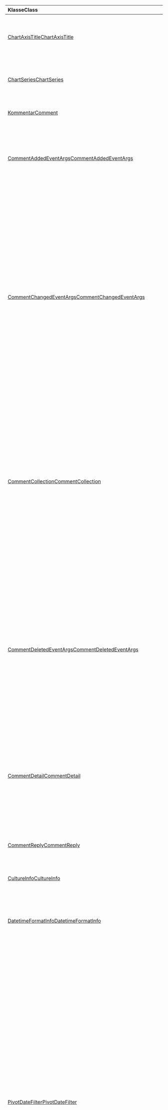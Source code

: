 | <span data-ttu-id="82473-101">Klasse</span><span class="sxs-lookup"><span data-stu-id="82473-101">Class</span></span> | <span data-ttu-id="82473-102">Felder</span><span class="sxs-lookup"><span data-stu-id="82473-102">Fields</span></span> | <span data-ttu-id="82473-103">Beschreibung</span><span class="sxs-lookup"><span data-stu-id="82473-103">Description</span></span> |
|:---|:---|:---|
|[<span data-ttu-id="82473-104">ChartAxisTitle</span><span class="sxs-lookup"><span data-stu-id="82473-104">ChartAxisTitle</span></span>](/javascript/api/excel/excel.chartaxistitle)|[<span data-ttu-id="82473-105">textOrientation</span><span class="sxs-lookup"><span data-stu-id="82473-105">textOrientation</span></span>](/javascript/api/excel/excel.chartaxistitle#textorientation)|<span data-ttu-id="82473-106">Gibt den Winkel an, an dem der Text für den Titel der Diagrammachse ausgerichtet ist.</span><span class="sxs-lookup"><span data-stu-id="82473-106">Specifies the angle to which the text is oriented for the chart axis title.</span></span>|
|[<span data-ttu-id="82473-107">ChartSeries</span><span class="sxs-lookup"><span data-stu-id="82473-107">ChartSeries</span></span>](/javascript/api/excel/excel.chartseries)|[<span data-ttu-id="82473-108">getDimensionValues (Dimension: Excel. ChartSeriesDimension)</span><span class="sxs-lookup"><span data-stu-id="82473-108">getDimensionValues(dimension: Excel.ChartSeriesDimension)</span></span>](/javascript/api/excel/excel.chartseries#getdimensionvalues-dimension-)|<span data-ttu-id="82473-109">Ruft die Werte aus einer einzelnen Dimension der Diagrammdatenreihe ab.</span><span class="sxs-lookup"><span data-stu-id="82473-109">Gets the values from a single dimension of the chart series.</span></span>|
|[<span data-ttu-id="82473-110">Kommentar</span><span class="sxs-lookup"><span data-stu-id="82473-110">Comment</span></span>](/javascript/api/excel/excel.comment)|[<span data-ttu-id="82473-111">contentType</span><span class="sxs-lookup"><span data-stu-id="82473-111">contentType</span></span>](/javascript/api/excel/excel.comment#contenttype)|<span data-ttu-id="82473-112">Ruft den Inhaltstyp des Kommentars ab.</span><span class="sxs-lookup"><span data-stu-id="82473-112">Gets the content type of the comment.</span></span>|
|[<span data-ttu-id="82473-113">CommentAddedEventArgs</span><span class="sxs-lookup"><span data-stu-id="82473-113">CommentAddedEventArgs</span></span>](/javascript/api/excel/excel.commentaddedeventargs)|[<span data-ttu-id="82473-114">commentDetails</span><span class="sxs-lookup"><span data-stu-id="82473-114">commentDetails</span></span>](/javascript/api/excel/excel.commentaddedeventargs#commentdetails)|<span data-ttu-id="82473-115">Rufen Sie das CommentDetail-Array ab, das die Kommentar-ID und die IDs der zugehörigen Antworten enthält.</span><span class="sxs-lookup"><span data-stu-id="82473-115">Get the CommentDetail array which contains the comment Id and Ids of its related replies.</span></span>|
||[<span data-ttu-id="82473-116">source</span><span class="sxs-lookup"><span data-stu-id="82473-116">source</span></span>](/javascript/api/excel/excel.commentaddedeventargs#source)|<span data-ttu-id="82473-117">Gibt die Quelle des Ereignisses an.</span><span class="sxs-lookup"><span data-stu-id="82473-117">Specifies the source of the event.</span></span>|
||[<span data-ttu-id="82473-118">Typ</span><span class="sxs-lookup"><span data-stu-id="82473-118">type</span></span>](/javascript/api/excel/excel.commentaddedeventargs#type)|<span data-ttu-id="82473-119">Ruft den Typ des Ereignisses ab.</span><span class="sxs-lookup"><span data-stu-id="82473-119">Gets the type of the event.</span></span>|
||[<span data-ttu-id="82473-120">worksheetId</span><span class="sxs-lookup"><span data-stu-id="82473-120">worksheetId</span></span>](/javascript/api/excel/excel.commentaddedeventargs#worksheetid)|<span data-ttu-id="82473-121">Ruft die ID des Arbeitsblatts ab, in dem das Ereignis aufgetreten ist.</span><span class="sxs-lookup"><span data-stu-id="82473-121">Gets the Id of the worksheet in which the event happened.</span></span>|
|[<span data-ttu-id="82473-122">CommentChangedEventArgs</span><span class="sxs-lookup"><span data-stu-id="82473-122">CommentChangedEventArgs</span></span>](/javascript/api/excel/excel.commentchangedeventargs)|[<span data-ttu-id="82473-123">changeType</span><span class="sxs-lookup"><span data-stu-id="82473-123">changeType</span></span>](/javascript/api/excel/excel.commentchangedeventargs#changetype)|<span data-ttu-id="82473-124">Ruft den Änderungstyp ab, der angibt, wie das Changed-Ereignis ausgelöst wird.</span><span class="sxs-lookup"><span data-stu-id="82473-124">Gets the change type that represents how the changed event is triggered.</span></span>|
||[<span data-ttu-id="82473-125">commentDetails</span><span class="sxs-lookup"><span data-stu-id="82473-125">commentDetails</span></span>](/javascript/api/excel/excel.commentchangedeventargs#commentdetails)|<span data-ttu-id="82473-126">Rufen Sie das CommentDetail-Array ab, das die Kommentar-ID und die IDs der zugehörigen Antworten enthält.</span><span class="sxs-lookup"><span data-stu-id="82473-126">Get the CommentDetail array which contains the comment Id and Ids of its related replies.</span></span>|
||[<span data-ttu-id="82473-127">source</span><span class="sxs-lookup"><span data-stu-id="82473-127">source</span></span>](/javascript/api/excel/excel.commentchangedeventargs#source)|<span data-ttu-id="82473-128">Gibt die Quelle des Ereignisses an.</span><span class="sxs-lookup"><span data-stu-id="82473-128">Specifies the source of the event.</span></span>|
||[<span data-ttu-id="82473-129">Typ</span><span class="sxs-lookup"><span data-stu-id="82473-129">type</span></span>](/javascript/api/excel/excel.commentchangedeventargs#type)|<span data-ttu-id="82473-130">Ruft den Typ des Ereignisses ab.</span><span class="sxs-lookup"><span data-stu-id="82473-130">Gets the type of the event.</span></span>|
||[<span data-ttu-id="82473-131">worksheetId</span><span class="sxs-lookup"><span data-stu-id="82473-131">worksheetId</span></span>](/javascript/api/excel/excel.commentchangedeventargs#worksheetid)|<span data-ttu-id="82473-132">Ruft die ID des Arbeitsblatts ab, in dem das Ereignis aufgetreten ist.</span><span class="sxs-lookup"><span data-stu-id="82473-132">Gets the Id of the worksheet in which the event happened.</span></span>|
|[<span data-ttu-id="82473-133">CommentCollection</span><span class="sxs-lookup"><span data-stu-id="82473-133">CommentCollection</span></span>](/javascript/api/excel/excel.commentcollection)|[<span data-ttu-id="82473-134">onAdded</span><span class="sxs-lookup"><span data-stu-id="82473-134">onAdded</span></span>](/javascript/api/excel/excel.commentcollection#onadded)|<span data-ttu-id="82473-135">Tritt auf, wenn die Kommentare hinzugefügt werden.</span><span class="sxs-lookup"><span data-stu-id="82473-135">Occurs when the comments are added.</span></span>|
||[<span data-ttu-id="82473-136">onChanged</span><span class="sxs-lookup"><span data-stu-id="82473-136">onChanged</span></span>](/javascript/api/excel/excel.commentcollection#onchanged)|<span data-ttu-id="82473-137">Tritt auf, wenn Kommentare oder Antworten in einer Comment-Auflistung geändert werden, einschließlich wenn Antworten gelöscht werden.</span><span class="sxs-lookup"><span data-stu-id="82473-137">Occurs when comments or replies in a comment collection are changed, including when replies are deleted.</span></span>|
||[<span data-ttu-id="82473-138">onDeleted</span><span class="sxs-lookup"><span data-stu-id="82473-138">onDeleted</span></span>](/javascript/api/excel/excel.commentcollection#ondeleted)|<span data-ttu-id="82473-139">Tritt auf, wenn Kommentare in der Comment-Auflistung gelöscht werden.</span><span class="sxs-lookup"><span data-stu-id="82473-139">Occurs when comments are deleted in the comment collection.</span></span>|
|[<span data-ttu-id="82473-140">CommentDeletedEventArgs</span><span class="sxs-lookup"><span data-stu-id="82473-140">CommentDeletedEventArgs</span></span>](/javascript/api/excel/excel.commentdeletedeventargs)|[<span data-ttu-id="82473-141">commentDetails</span><span class="sxs-lookup"><span data-stu-id="82473-141">commentDetails</span></span>](/javascript/api/excel/excel.commentdeletedeventargs#commentdetails)|<span data-ttu-id="82473-142">Rufen Sie das CommentDetail-Array ab, das die Kommentar-ID und die IDs der zugehörigen Antworten enthält.</span><span class="sxs-lookup"><span data-stu-id="82473-142">Get the CommentDetail array which contains the comment Id and Ids of its related replies.</span></span>|
||[<span data-ttu-id="82473-143">source</span><span class="sxs-lookup"><span data-stu-id="82473-143">source</span></span>](/javascript/api/excel/excel.commentdeletedeventargs#source)|<span data-ttu-id="82473-144">Gibt die Quelle des Ereignisses an.</span><span class="sxs-lookup"><span data-stu-id="82473-144">Specifies the source of the event.</span></span>|
||[<span data-ttu-id="82473-145">Typ</span><span class="sxs-lookup"><span data-stu-id="82473-145">type</span></span>](/javascript/api/excel/excel.commentdeletedeventargs#type)|<span data-ttu-id="82473-146">Ruft den Typ des Ereignisses ab.</span><span class="sxs-lookup"><span data-stu-id="82473-146">Gets the type of the event.</span></span>|
||[<span data-ttu-id="82473-147">worksheetId</span><span class="sxs-lookup"><span data-stu-id="82473-147">worksheetId</span></span>](/javascript/api/excel/excel.commentdeletedeventargs#worksheetid)|<span data-ttu-id="82473-148">Ruft die ID des Arbeitsblatts ab, in dem das Ereignis aufgetreten ist.</span><span class="sxs-lookup"><span data-stu-id="82473-148">Gets the Id of the worksheet in which the event happened.</span></span>|
|[<span data-ttu-id="82473-149">CommentDetail</span><span class="sxs-lookup"><span data-stu-id="82473-149">CommentDetail</span></span>](/javascript/api/excel/excel.commentdetail)|[<span data-ttu-id="82473-150">Kommentar-Nr</span><span class="sxs-lookup"><span data-stu-id="82473-150">commentId</span></span>](/javascript/api/excel/excel.commentdetail#commentid)|<span data-ttu-id="82473-151">Stellt die ID des Kommentars dar.</span><span class="sxs-lookup"><span data-stu-id="82473-151">Represents the id of comment.</span></span>|
||[<span data-ttu-id="82473-152">replyIds</span><span class="sxs-lookup"><span data-stu-id="82473-152">replyIds</span></span>](/javascript/api/excel/excel.commentdetail#replyids)|<span data-ttu-id="82473-153">Stellt die IDs der zugehörigen Antworten, die zum Kommentar gehören, dar.</span><span class="sxs-lookup"><span data-stu-id="82473-153">Represents the ids of the related replies belong to comment.</span></span>|
|[<span data-ttu-id="82473-154">CommentReply</span><span class="sxs-lookup"><span data-stu-id="82473-154">CommentReply</span></span>](/javascript/api/excel/excel.commentreply)|[<span data-ttu-id="82473-155">contentType</span><span class="sxs-lookup"><span data-stu-id="82473-155">contentType</span></span>](/javascript/api/excel/excel.commentreply#contenttype)|<span data-ttu-id="82473-156">Der Inhaltstyp der Antwort.</span><span class="sxs-lookup"><span data-stu-id="82473-156">The content type of the reply.</span></span>|
|[<span data-ttu-id="82473-157">CultureInfo</span><span class="sxs-lookup"><span data-stu-id="82473-157">CultureInfo</span></span>](/javascript/api/excel/excel.cultureinfo)|[<span data-ttu-id="82473-158">datetimeFormat</span><span class="sxs-lookup"><span data-stu-id="82473-158">datetimeFormat</span></span>](/javascript/api/excel/excel.cultureinfo#datetimeformat)|<span data-ttu-id="82473-159">Definiert das kulturell geeignete Format für die Anzeige von Datum und Uhrzeit.</span><span class="sxs-lookup"><span data-stu-id="82473-159">Defines the culturally appropriate format of displaying date and time.</span></span>|
|[<span data-ttu-id="82473-160">DatetimeFormatInfo</span><span class="sxs-lookup"><span data-stu-id="82473-160">DatetimeFormatInfo</span></span>](/javascript/api/excel/excel.datetimeformatinfo)|[<span data-ttu-id="82473-161">dateSeparator</span><span class="sxs-lookup"><span data-stu-id="82473-161">dateSeparator</span></span>](/javascript/api/excel/excel.datetimeformatinfo#dateseparator)|<span data-ttu-id="82473-162">Ruft die Zeichenfolge ab, die als Datumstrennzeichen verwendet wird.</span><span class="sxs-lookup"><span data-stu-id="82473-162">Gets the string used as the date separator.</span></span>|
||[<span data-ttu-id="82473-163">longDatePattern</span><span class="sxs-lookup"><span data-stu-id="82473-163">longDatePattern</span></span>](/javascript/api/excel/excel.datetimeformatinfo#longdatepattern)|<span data-ttu-id="82473-164">Ruft die Formatzeichenfolge für einen langen Datumswert ab.</span><span class="sxs-lookup"><span data-stu-id="82473-164">Gets the format string for a long date value.</span></span>|
||[<span data-ttu-id="82473-165">longTimePattern</span><span class="sxs-lookup"><span data-stu-id="82473-165">longTimePattern</span></span>](/javascript/api/excel/excel.datetimeformatinfo#longtimepattern)|<span data-ttu-id="82473-166">Ruft die Formatzeichenfolge für einen Wert vom Typ Long Time ab.</span><span class="sxs-lookup"><span data-stu-id="82473-166">Gets the format string for a long time value.</span></span>|
||[<span data-ttu-id="82473-167">shortDatePattern</span><span class="sxs-lookup"><span data-stu-id="82473-167">shortDatePattern</span></span>](/javascript/api/excel/excel.datetimeformatinfo#shortdatepattern)|<span data-ttu-id="82473-168">Ruft die Formatzeichenfolge für einen kurzen Datumswert ab.</span><span class="sxs-lookup"><span data-stu-id="82473-168">Gets the format string for a short date value.</span></span>|
||[<span data-ttu-id="82473-169">timeSeparator</span><span class="sxs-lookup"><span data-stu-id="82473-169">timeSeparator</span></span>](/javascript/api/excel/excel.datetimeformatinfo#timeseparator)|<span data-ttu-id="82473-170">Ruft die Zeichenfolge ab, die als Zeittrennzeichen verwendet wird.</span><span class="sxs-lookup"><span data-stu-id="82473-170">Gets the string used as the time separator.</span></span>|
|[<span data-ttu-id="82473-171">PivotDateFilter</span><span class="sxs-lookup"><span data-stu-id="82473-171">PivotDateFilter</span></span>](/javascript/api/excel/excel.pivotdatefilter)|[<span data-ttu-id="82473-172">Komparator</span><span class="sxs-lookup"><span data-stu-id="82473-172">comparator</span></span>](/javascript/api/excel/excel.pivotdatefilter#comparator)|<span data-ttu-id="82473-173">Der Komparator ist der statische Wert, mit dem andere Werte verglichen werden.</span><span class="sxs-lookup"><span data-stu-id="82473-173">The comparator is the static value to which other values are compared.</span></span>|
||[<span data-ttu-id="82473-174">Bedingung</span><span class="sxs-lookup"><span data-stu-id="82473-174">condition</span></span>](/javascript/api/excel/excel.pivotdatefilter#condition)|<span data-ttu-id="82473-175">Gibt die Bedingung für den Filter an, die die erforderlichen Filterkriterien definiert.</span><span class="sxs-lookup"><span data-stu-id="82473-175">Specifies the condition for the filter, which defines the necessary filtering criteria.</span></span>|
||[<span data-ttu-id="82473-176">exklusiven</span><span class="sxs-lookup"><span data-stu-id="82473-176">exclusive</span></span>](/javascript/api/excel/excel.pivotdatefilter#exclusive)|<span data-ttu-id="82473-177">Bei true werden Elemente, die Kriterien erfüllen, von Filter *ausgeschlossen* .</span><span class="sxs-lookup"><span data-stu-id="82473-177">If true, filter *excludes* items that meet criteria.</span></span>|
||[<span data-ttu-id="82473-178">lowerBound</span><span class="sxs-lookup"><span data-stu-id="82473-178">lowerBound</span></span>](/javascript/api/excel/excel.pivotdatefilter#lowerbound)|<span data-ttu-id="82473-179">Die untere Grenze des Bereichs für die `Between` Filterbedingung.</span><span class="sxs-lookup"><span data-stu-id="82473-179">The lower-bound of the range for the `Between` filter condition.</span></span>|
||[<span data-ttu-id="82473-180">upperBound</span><span class="sxs-lookup"><span data-stu-id="82473-180">upperBound</span></span>](/javascript/api/excel/excel.pivotdatefilter#upperbound)|<span data-ttu-id="82473-181">Die obere Grenze des Bereichs für die `Between` Filterbedingung.</span><span class="sxs-lookup"><span data-stu-id="82473-181">The upper-bound of the range for the `Between` filter condition.</span></span>|
||[<span data-ttu-id="82473-182">wholeDays</span><span class="sxs-lookup"><span data-stu-id="82473-182">wholeDays</span></span>](/javascript/api/excel/excel.pivotdatefilter#wholedays)|<span data-ttu-id="82473-183">`Equals` `Before` `After` Gibt an,, und `Between` Filterbedingungen an, ob Vergleiche als ganze Tage ausgeführt werden sollen.</span><span class="sxs-lookup"><span data-stu-id="82473-183">For `Equals`, `Before`, `After`, and `Between` filter conditions, indicates if comparisons should be made as whole days.</span></span>|
|[<span data-ttu-id="82473-184">PivotField</span><span class="sxs-lookup"><span data-stu-id="82473-184">PivotField</span></span>](/javascript/api/excel/excel.pivotfield)|[<span data-ttu-id="82473-185">applyFilter (Filter: Excel. PivotFilters)</span><span class="sxs-lookup"><span data-stu-id="82473-185">applyFilter(filter: Excel.PivotFilters)</span></span>](/javascript/api/excel/excel.pivotfield#applyfilter-filter-)|<span data-ttu-id="82473-186">Legt eine oder mehrere der aktuellen PivotFilters des Felds fest und wendet Sie auf das Feld an.</span><span class="sxs-lookup"><span data-stu-id="82473-186">Sets one or more of the field's current PivotFilters and applies them to the field.</span></span>|
||[<span data-ttu-id="82473-187">clearAllFilters ()</span><span class="sxs-lookup"><span data-stu-id="82473-187">clearAllFilters()</span></span>](/javascript/api/excel/excel.pivotfield#clearallfilters--)|<span data-ttu-id="82473-188">Löscht alle Kriterien aus allen Filtern des Felds.</span><span class="sxs-lookup"><span data-stu-id="82473-188">Clears all criteria from all of the field's filters.</span></span>|
||[<span data-ttu-id="82473-189">clearFilter (Filter Type: Excel. PivotFilterType)</span><span class="sxs-lookup"><span data-stu-id="82473-189">clearFilter(filterType: Excel.PivotFilterType)</span></span>](/javascript/api/excel/excel.pivotfield#clearfilter-filtertype-)|<span data-ttu-id="82473-190">Löscht alle vorhandenen Kriterien aus dem Filter des Felds des angegebenen Typs (sofern eine derzeit angewendet wird).</span><span class="sxs-lookup"><span data-stu-id="82473-190">Clears all existing criteria from the field's filter of the given type (if one is currently applied).</span></span>|
||[<span data-ttu-id="82473-191">getFilters ()</span><span class="sxs-lookup"><span data-stu-id="82473-191">getFilters()</span></span>](/javascript/api/excel/excel.pivotfield#getfilters--)|<span data-ttu-id="82473-192">Ruft alle derzeit auf das Feld angewendeten Filter ab.</span><span class="sxs-lookup"><span data-stu-id="82473-192">Gets all filters currently applied on the field.</span></span>|
||[<span data-ttu-id="82473-193">IsFiltered (Filter Type?: Excel. PivotFilterType)</span><span class="sxs-lookup"><span data-stu-id="82473-193">isFiltered(filterType?: Excel.PivotFilterType)</span></span>](/javascript/api/excel/excel.pivotfield#isfiltered-filtertype-)|<span data-ttu-id="82473-194">Überprüft, ob für das Feld Filter angewendet wurden.</span><span class="sxs-lookup"><span data-stu-id="82473-194">Checks if there are any applied filters on the field.</span></span>|
|[<span data-ttu-id="82473-195">PivotFilters</span><span class="sxs-lookup"><span data-stu-id="82473-195">PivotFilters</span></span>](/javascript/api/excel/excel.pivotfilters)|[<span data-ttu-id="82473-196">dateFilter</span><span class="sxs-lookup"><span data-stu-id="82473-196">dateFilter</span></span>](/javascript/api/excel/excel.pivotfilters#datefilter)|<span data-ttu-id="82473-197">Der aktuell angewendete Datumsfilter des PivotField.</span><span class="sxs-lookup"><span data-stu-id="82473-197">The PivotField's currently applied date filter.</span></span>|
||[<span data-ttu-id="82473-198">labelFilter</span><span class="sxs-lookup"><span data-stu-id="82473-198">labelFilter</span></span>](/javascript/api/excel/excel.pivotfilters#labelfilter)|<span data-ttu-id="82473-199">Der aktuell angewendete Bezeichnungs Filter für PivotField.</span><span class="sxs-lookup"><span data-stu-id="82473-199">The PivotField's currently applied label filter.</span></span>|
||[<span data-ttu-id="82473-200">manualFilter</span><span class="sxs-lookup"><span data-stu-id="82473-200">manualFilter</span></span>](/javascript/api/excel/excel.pivotfilters#manualfilter)|<span data-ttu-id="82473-201">Der derzeit angewandte manuelle Filter von PivotField.</span><span class="sxs-lookup"><span data-stu-id="82473-201">The PivotField's currently applied manual filter.</span></span>|
||[<span data-ttu-id="82473-202">valueFilter</span><span class="sxs-lookup"><span data-stu-id="82473-202">valueFilter</span></span>](/javascript/api/excel/excel.pivotfilters#valuefilter)|<span data-ttu-id="82473-203">Der Filter des derzeit angewendeten PivotField-Werts.</span><span class="sxs-lookup"><span data-stu-id="82473-203">The PivotField's currently applied value filter.</span></span>|
|[<span data-ttu-id="82473-204">PivotLabelFilter</span><span class="sxs-lookup"><span data-stu-id="82473-204">PivotLabelFilter</span></span>](/javascript/api/excel/excel.pivotlabelfilter)|[<span data-ttu-id="82473-205">Komparator</span><span class="sxs-lookup"><span data-stu-id="82473-205">comparator</span></span>](/javascript/api/excel/excel.pivotlabelfilter#comparator)|<span data-ttu-id="82473-206">Der Komparator ist der statische Wert, mit dem andere Werte verglichen werden.</span><span class="sxs-lookup"><span data-stu-id="82473-206">The comparator is the static value to which other values are compared.</span></span>|
||[<span data-ttu-id="82473-207">Bedingung</span><span class="sxs-lookup"><span data-stu-id="82473-207">condition</span></span>](/javascript/api/excel/excel.pivotlabelfilter#condition)|<span data-ttu-id="82473-208">Gibt die Bedingung für den Filter an, die die erforderlichen Filterkriterien definiert.</span><span class="sxs-lookup"><span data-stu-id="82473-208">Specifies the condition for the filter, which defines the necessary filtering criteria.</span></span>|
||[<span data-ttu-id="82473-209">exklusiven</span><span class="sxs-lookup"><span data-stu-id="82473-209">exclusive</span></span>](/javascript/api/excel/excel.pivotlabelfilter#exclusive)|<span data-ttu-id="82473-210">Bei true werden Elemente, die Kriterien erfüllen, von Filter *ausgeschlossen* .</span><span class="sxs-lookup"><span data-stu-id="82473-210">If true, filter *excludes* items that meet criteria.</span></span>|
||[<span data-ttu-id="82473-211">lowerBound</span><span class="sxs-lookup"><span data-stu-id="82473-211">lowerBound</span></span>](/javascript/api/excel/excel.pivotlabelfilter#lowerbound)|<span data-ttu-id="82473-212">Die untere Grenze des Bereichs für die zwischen Filterbedingung.</span><span class="sxs-lookup"><span data-stu-id="82473-212">The lower-bound of the range for the Between filter condition.</span></span>|
||[<span data-ttu-id="82473-213">substring</span><span class="sxs-lookup"><span data-stu-id="82473-213">substring</span></span>](/javascript/api/excel/excel.pivotlabelfilter#substring)|<span data-ttu-id="82473-214">Die für-,- `BeginsWith` `EndsWith` und `Contains` Filterbedingungen verwendete Teilzeichenfolge.</span><span class="sxs-lookup"><span data-stu-id="82473-214">The substring used for `BeginsWith`, `EndsWith`, and `Contains` filter conditions.</span></span>|
||[<span data-ttu-id="82473-215">upperBound</span><span class="sxs-lookup"><span data-stu-id="82473-215">upperBound</span></span>](/javascript/api/excel/excel.pivotlabelfilter#upperbound)|<span data-ttu-id="82473-216">Die obere Grenze des Bereichs für die zwischen Filterbedingung.</span><span class="sxs-lookup"><span data-stu-id="82473-216">The upper-bound of the range for the Between filter condition.</span></span>|
|[<span data-ttu-id="82473-217">PivotManualFilter</span><span class="sxs-lookup"><span data-stu-id="82473-217">PivotManualFilter</span></span>](/javascript/api/excel/excel.pivotmanualfilter)|[<span data-ttu-id="82473-218">selectedItems</span><span class="sxs-lookup"><span data-stu-id="82473-218">selectedItems</span></span>](/javascript/api/excel/excel.pivotmanualfilter#selecteditems)|<span data-ttu-id="82473-219">Eine Liste der ausgewählten Elemente, die manuell gefiltert werden sollen.</span><span class="sxs-lookup"><span data-stu-id="82473-219">A list of selected items to manually filter.</span></span>|
|[<span data-ttu-id="82473-220">PivotTable</span><span class="sxs-lookup"><span data-stu-id="82473-220">PivotTable</span></span>](/javascript/api/excel/excel.pivottable)|[<span data-ttu-id="82473-221">allowMultipleFiltersPerField</span><span class="sxs-lookup"><span data-stu-id="82473-221">allowMultipleFiltersPerField</span></span>](/javascript/api/excel/excel.pivottable#allowmultiplefiltersperfield)|<span data-ttu-id="82473-222">Gibt an, ob die PivotTable die Anwendung mehrerer PivotFilters in einem bestimmten PivotField in der Tabelle zulässt.</span><span class="sxs-lookup"><span data-stu-id="82473-222">Specifies if the PivotTable allows the application of multiple PivotFilters on a given PivotField in the table.</span></span>|
|[<span data-ttu-id="82473-223">PivotTableScopedCollection</span><span class="sxs-lookup"><span data-stu-id="82473-223">PivotTableScopedCollection</span></span>](/javascript/api/excel/excel.pivottablescopedcollection)|[<span data-ttu-id="82473-224">getCount()</span><span class="sxs-lookup"><span data-stu-id="82473-224">getCount()</span></span>](/javascript/api/excel/excel.pivottablescopedcollection#getcount--)|<span data-ttu-id="82473-225">Ruft die Anzahl der PivotTables in der Auflistung ab.</span><span class="sxs-lookup"><span data-stu-id="82473-225">Gets the number of PivotTables in the collection.</span></span>|
||[<span data-ttu-id="82473-226">getFirst()</span><span class="sxs-lookup"><span data-stu-id="82473-226">getFirst()</span></span>](/javascript/api/excel/excel.pivottablescopedcollection#getfirst--)|<span data-ttu-id="82473-227">Ruft die erste PivotTable in der Auflistung ab.</span><span class="sxs-lookup"><span data-stu-id="82473-227">Gets the first PivotTable in the collection.</span></span>|
||[<span data-ttu-id="82473-228">getItem(key: string)</span><span class="sxs-lookup"><span data-stu-id="82473-228">getItem(key: string)</span></span>](/javascript/api/excel/excel.pivottablescopedcollection#getitem-key-)|<span data-ttu-id="82473-229">Ruft eine PivotTable anhand des Namens ab.</span><span class="sxs-lookup"><span data-stu-id="82473-229">Gets a PivotTable by name.</span></span>|
||[<span data-ttu-id="82473-230">GetItemOrNullObject(name: string)</span><span class="sxs-lookup"><span data-stu-id="82473-230">getItemOrNullObject(name: string)</span></span>](/javascript/api/excel/excel.pivottablescopedcollection#getitemornullobject-name-)|<span data-ttu-id="82473-231">Ruft eine PivotTable anhand des Namens ab.</span><span class="sxs-lookup"><span data-stu-id="82473-231">Gets a PivotTable by name.</span></span>|
||[<span data-ttu-id="82473-232">items</span><span class="sxs-lookup"><span data-stu-id="82473-232">items</span></span>](/javascript/api/excel/excel.pivottablescopedcollection#items)|<span data-ttu-id="82473-233">Ruft die geladenen untergeordneten Elemente in dieser Sammlung ab.</span><span class="sxs-lookup"><span data-stu-id="82473-233">Gets the loaded child items in this collection.</span></span>|
|[<span data-ttu-id="82473-234">PivotValueFilter</span><span class="sxs-lookup"><span data-stu-id="82473-234">PivotValueFilter</span></span>](/javascript/api/excel/excel.pivotvaluefilter)|[<span data-ttu-id="82473-235">Komparator</span><span class="sxs-lookup"><span data-stu-id="82473-235">comparator</span></span>](/javascript/api/excel/excel.pivotvaluefilter#comparator)|<span data-ttu-id="82473-236">Der Komparator ist der statische Wert, mit dem andere Werte verglichen werden.</span><span class="sxs-lookup"><span data-stu-id="82473-236">The comparator is the static value to which other values are compared.</span></span>|
||[<span data-ttu-id="82473-237">Bedingung</span><span class="sxs-lookup"><span data-stu-id="82473-237">condition</span></span>](/javascript/api/excel/excel.pivotvaluefilter#condition)|<span data-ttu-id="82473-238">Gibt die Bedingung für den Filter an, die die erforderlichen Filterkriterien definiert.</span><span class="sxs-lookup"><span data-stu-id="82473-238">Specifies the condition for the filter, which defines the necessary filtering criteria.</span></span>|
||[<span data-ttu-id="82473-239">exklusiven</span><span class="sxs-lookup"><span data-stu-id="82473-239">exclusive</span></span>](/javascript/api/excel/excel.pivotvaluefilter#exclusive)|<span data-ttu-id="82473-240">Bei true werden Elemente, die Kriterien erfüllen, von Filter *ausgeschlossen* .</span><span class="sxs-lookup"><span data-stu-id="82473-240">If true, filter *excludes* items that meet criteria.</span></span>|
||[<span data-ttu-id="82473-241">lowerBound</span><span class="sxs-lookup"><span data-stu-id="82473-241">lowerBound</span></span>](/javascript/api/excel/excel.pivotvaluefilter#lowerbound)|<span data-ttu-id="82473-242">Die untere Grenze des Bereichs für die `Between` Filterbedingung.</span><span class="sxs-lookup"><span data-stu-id="82473-242">The lower-bound of the range for the `Between` filter condition.</span></span>|
||[<span data-ttu-id="82473-243">SelectionType</span><span class="sxs-lookup"><span data-stu-id="82473-243">selectionType</span></span>](/javascript/api/excel/excel.pivotvaluefilter#selectiontype)|<span data-ttu-id="82473-244">Gibt an, ob der Filter für die oberen/unteren n Elemente, die obere/untere n% oder die obere/untere n-Summe gilt.</span><span class="sxs-lookup"><span data-stu-id="82473-244">Specifies if the filter is for the top/bottom N items, top/bottom N percent, or top/bottom N sum.</span></span>|
||[<span data-ttu-id="82473-245">Schwelle</span><span class="sxs-lookup"><span data-stu-id="82473-245">threshold</span></span>](/javascript/api/excel/excel.pivotvaluefilter#threshold)|<span data-ttu-id="82473-246">Die "N"-Schwellenwert Anzahl von Elementen, Prozent oder Sum, die für eine obere/untere Filterbedingung gefiltert werden soll.</span><span class="sxs-lookup"><span data-stu-id="82473-246">The "N" threshold number of items, percent, or sum to be filtered for a Top/Bottom filter condition.</span></span>|
||[<span data-ttu-id="82473-247">upperBound</span><span class="sxs-lookup"><span data-stu-id="82473-247">upperBound</span></span>](/javascript/api/excel/excel.pivotvaluefilter#upperbound)|<span data-ttu-id="82473-248">Die obere Grenze des Bereichs für die `Between` Filterbedingung.</span><span class="sxs-lookup"><span data-stu-id="82473-248">The upper-bound of the range for the `Between` filter condition.</span></span>|
||[<span data-ttu-id="82473-249">value</span><span class="sxs-lookup"><span data-stu-id="82473-249">value</span></span>](/javascript/api/excel/excel.pivotvaluefilter#value)|<span data-ttu-id="82473-250">Der Name des ausgewählten Werts in dem Feld, nach dem gefiltert werden soll.</span><span class="sxs-lookup"><span data-stu-id="82473-250">Name of the chosen "value" in the field by which to filter.</span></span>|
|[<span data-ttu-id="82473-251">Range</span><span class="sxs-lookup"><span data-stu-id="82473-251">Range</span></span>](/javascript/api/excel/excel.range)|[<span data-ttu-id="82473-252">getDirectPrecedents()</span><span class="sxs-lookup"><span data-stu-id="82473-252">getDirectPrecedents()</span></span>](/javascript/api/excel/excel.range#getdirectprecedents--)|<span data-ttu-id="82473-253">Gibt ein WorkbookRangeAreas-Objekt zurück, das den Bereich darstellt, der alle direkten Präzedenzfälle einer Zelle im gleichen Arbeitsblatt oder in mehreren Arbeitsblättern enthält.</span><span class="sxs-lookup"><span data-stu-id="82473-253">Returns a WorkbookRangeAreas object that represents the range containing all the direct precedents of a cell in same worksheet or in multiple worksheets.</span></span>|
||[<span data-ttu-id="82473-254">getpivottables (fullyContained?: Boolean)</span><span class="sxs-lookup"><span data-stu-id="82473-254">getPivotTables(fullyContained?: boolean)</span></span>](/javascript/api/excel/excel.range#getpivottables-fullycontained-)|<span data-ttu-id="82473-255">Ruft eine bereichsbezogene Auflistung von PivotTables ab, die sich mit dem Bereich überschneiden.</span><span class="sxs-lookup"><span data-stu-id="82473-255">Gets a scoped collection of PivotTables that overlap with the range.</span></span>|
||[<span data-ttu-id="82473-256">getSpillParent()</span><span class="sxs-lookup"><span data-stu-id="82473-256">getSpillParent()</span></span>](/javascript/api/excel/excel.range#getspillparent--)|<span data-ttu-id="82473-257">Ruft das Bereichsobjekt ab, das die Ankerzelle für eine Zelle enthält, in die ein Überlauf erfolgen kann.</span><span class="sxs-lookup"><span data-stu-id="82473-257">Gets the range object containing the anchor cell for a cell getting spilled into.</span></span>|
||[<span data-ttu-id="82473-258">getSpillParentOrNullObject()</span><span class="sxs-lookup"><span data-stu-id="82473-258">getSpillParentOrNullObject()</span></span>](/javascript/api/excel/excel.range#getspillparentornullobject--)|<span data-ttu-id="82473-259">Ruft das Bereichsobjekt ab, das die Ankerzelle für eine Zelle enthält, in die ein Überlauf erfolgen kann.</span><span class="sxs-lookup"><span data-stu-id="82473-259">Gets the range object containing the anchor cell for a cell getting spilled into.</span></span>|
||[<span data-ttu-id="82473-260">getSpillingToRange()</span><span class="sxs-lookup"><span data-stu-id="82473-260">getSpillingToRange()</span></span>](/javascript/api/excel/excel.range#getspillingtorange--)|<span data-ttu-id="82473-261">Ruft beim Aufruf für eine Ankerzelle das Bereichsobjekt ab, das den Überlaufbereich enthält.</span><span class="sxs-lookup"><span data-stu-id="82473-261">Gets the range object containing the spill range when called on an anchor cell.</span></span>|
||[<span data-ttu-id="82473-262">getSpillingToRangeOrNullObject()</span><span class="sxs-lookup"><span data-stu-id="82473-262">getSpillingToRangeOrNullObject()</span></span>](/javascript/api/excel/excel.range#getspillingtorangeornullobject--)|<span data-ttu-id="82473-263">Ruft beim Aufruf für eine Ankerzelle das Bereichsobjekt ab, das den Überlaufbereich enthält.</span><span class="sxs-lookup"><span data-stu-id="82473-263">Gets the range object containing the spill range when called on an anchor cell.</span></span>|
||[<span data-ttu-id="82473-264">hasSpill</span><span class="sxs-lookup"><span data-stu-id="82473-264">hasSpill</span></span>](/javascript/api/excel/excel.range#hasspill)|<span data-ttu-id="82473-265">Stellt dar, ob alle Zellen einen Überlaufrahmen aufweisen.</span><span class="sxs-lookup"><span data-stu-id="82473-265">Represents if all cells have a spill border.</span></span>|
||[<span data-ttu-id="82473-266">numberFormatCategories</span><span class="sxs-lookup"><span data-stu-id="82473-266">numberFormatCategories</span></span>](/javascript/api/excel/excel.range#numberformatcategories)|<span data-ttu-id="82473-267">Stellt die Kategorie des Zahlenformats jeder Zelle dar.</span><span class="sxs-lookup"><span data-stu-id="82473-267">Represents the category of number format of each cell.</span></span>|
||[<span data-ttu-id="82473-268">savedAsArray</span><span class="sxs-lookup"><span data-stu-id="82473-268">savedAsArray</span></span>](/javascript/api/excel/excel.range#savedasarray)|<span data-ttu-id="82473-269">Stellt dar, ob alle Zellen als Arrayformel gespeichert würden.</span><span class="sxs-lookup"><span data-stu-id="82473-269">Represents if ALL the cells would be saved as an array formula.</span></span>|
|[<span data-ttu-id="82473-270">RangeAreasCollection</span><span class="sxs-lookup"><span data-stu-id="82473-270">RangeAreasCollection</span></span>](/javascript/api/excel/excel.rangeareascollection)|[<span data-ttu-id="82473-271">getCount()</span><span class="sxs-lookup"><span data-stu-id="82473-271">getCount()</span></span>](/javascript/api/excel/excel.rangeareascollection#getcount--)|<span data-ttu-id="82473-272">Ruft die Anzahl der RangeAreas-Objekte in dieser Auflistung ab.</span><span class="sxs-lookup"><span data-stu-id="82473-272">Gets the number of RangeAreas objects in this collection.</span></span>|
||[<span data-ttu-id="82473-273">getItemAt(index: number)</span><span class="sxs-lookup"><span data-stu-id="82473-273">getItemAt(index: number)</span></span>](/javascript/api/excel/excel.rangeareascollection#getitemat-index-)|<span data-ttu-id="82473-274">Gibt das RangeAreas-Objekt basierend auf der Position in der Auflistung zurück.</span><span class="sxs-lookup"><span data-stu-id="82473-274">Returns the RangeAreas object based on position in the collection.</span></span>|
||[<span data-ttu-id="82473-275">items</span><span class="sxs-lookup"><span data-stu-id="82473-275">items</span></span>](/javascript/api/excel/excel.rangeareascollection#items)|<span data-ttu-id="82473-276">Ruft die geladenen untergeordneten Elemente in dieser Sammlung ab.</span><span class="sxs-lookup"><span data-stu-id="82473-276">Gets the loaded child items in this collection.</span></span>|
|[<span data-ttu-id="82473-277">WorkbookRangeAreas</span><span class="sxs-lookup"><span data-stu-id="82473-277">WorkbookRangeAreas</span></span>](/javascript/api/excel/excel.workbookrangeareas)|[<span data-ttu-id="82473-278">getRangeAreasBySheet (Key: String)</span><span class="sxs-lookup"><span data-stu-id="82473-278">getRangeAreasBySheet(key: string)</span></span>](/javascript/api/excel/excel.workbookrangeareas#getrangeareasbysheet-key-)|<span data-ttu-id="82473-279">Gibt das `RangeAreas` auf der Arbeitsblatt-ID oder dem Namen in der Auflistung basierende Objekt zurück.</span><span class="sxs-lookup"><span data-stu-id="82473-279">Returns the `RangeAreas` object based on worksheet id or name in the collection.</span></span>|
||[<span data-ttu-id="82473-280">getRangeAreasOrNullObjectBySheet (Key: String)</span><span class="sxs-lookup"><span data-stu-id="82473-280">getRangeAreasOrNullObjectBySheet(key: string)</span></span>](/javascript/api/excel/excel.workbookrangeareas#getrangeareasornullobjectbysheet-key-)|<span data-ttu-id="82473-281">Gibt das `RangeAreas` auf dem Arbeitsblattnamen oder der ID in der Auflistung basierende Objekt zurück.</span><span class="sxs-lookup"><span data-stu-id="82473-281">Returns the `RangeAreas` object based on worksheet name or id in the collection.</span></span>|
||[<span data-ttu-id="82473-282">addresses</span><span class="sxs-lookup"><span data-stu-id="82473-282">addresses</span></span>](/javascript/api/excel/excel.workbookrangeareas#addresses)|<span data-ttu-id="82473-283">Gibt ein Array von Address im a1-Format zurück.</span><span class="sxs-lookup"><span data-stu-id="82473-283">Returns an array of address in A1-style.</span></span>|
||[<span data-ttu-id="82473-284">areas</span><span class="sxs-lookup"><span data-stu-id="82473-284">areas</span></span>](/javascript/api/excel/excel.workbookrangeareas#areas)|<span data-ttu-id="82473-285">Gibt das `RangeAreasCollection` Objekt zurück.</span><span class="sxs-lookup"><span data-stu-id="82473-285">Returns the `RangeAreasCollection` object.</span></span>|
||[<span data-ttu-id="82473-286">Bereiche</span><span class="sxs-lookup"><span data-stu-id="82473-286">ranges</span></span>](/javascript/api/excel/excel.workbookrangeareas#ranges)|<span data-ttu-id="82473-287">Gibt Bereiche zurück, die dieses Objekt in einem `RangeCollection` -Objekt enthalten.</span><span class="sxs-lookup"><span data-stu-id="82473-287">Returns ranges that comprise this object in a `RangeCollection` object.</span></span>|
|[<span data-ttu-id="82473-288">Arbeitsblatt</span><span class="sxs-lookup"><span data-stu-id="82473-288">Worksheet</span></span>](/javascript/api/excel/excel.worksheet)|[<span data-ttu-id="82473-289">customProperties</span><span class="sxs-lookup"><span data-stu-id="82473-289">customProperties</span></span>](/javascript/api/excel/excel.worksheet#customproperties)|<span data-ttu-id="82473-290">Ruft eine Auflistung von benutzerdefinierten Eigenschaften auf Arbeitsblattebene ab.</span><span class="sxs-lookup"><span data-stu-id="82473-290">Gets a collection of worksheet-level custom properties.</span></span>|
|[<span data-ttu-id="82473-291">WorksheetCustomProperty</span><span class="sxs-lookup"><span data-stu-id="82473-291">WorksheetCustomProperty</span></span>](/javascript/api/excel/excel.worksheetcustomproperty)|[<span data-ttu-id="82473-292">delete()</span><span class="sxs-lookup"><span data-stu-id="82473-292">delete()</span></span>](/javascript/api/excel/excel.worksheetcustomproperty#delete--)|<span data-ttu-id="82473-293">Löscht die benutzerdefinierte Eigenschaft.</span><span class="sxs-lookup"><span data-stu-id="82473-293">Deletes the custom property.</span></span>|
||[<span data-ttu-id="82473-294">key</span><span class="sxs-lookup"><span data-stu-id="82473-294">key</span></span>](/javascript/api/excel/excel.worksheetcustomproperty#key)|<span data-ttu-id="82473-295">Ruft den Schlüssel der benutzerdefinierten Eigenschaft ab.</span><span class="sxs-lookup"><span data-stu-id="82473-295">Gets the key of the custom property.</span></span>|
||[<span data-ttu-id="82473-296">value</span><span class="sxs-lookup"><span data-stu-id="82473-296">value</span></span>](/javascript/api/excel/excel.worksheetcustomproperty#value)|<span data-ttu-id="82473-297">Ruft den Wert der benutzerdefinierten Eigenschaft ab oder legt ihn fest.</span><span class="sxs-lookup"><span data-stu-id="82473-297">Gets or sets the value of the custom property.</span></span>|
|[<span data-ttu-id="82473-298">WorksheetCustomPropertyCollection</span><span class="sxs-lookup"><span data-stu-id="82473-298">WorksheetCustomPropertyCollection</span></span>](/javascript/api/excel/excel.worksheetcustompropertycollection)|[<span data-ttu-id="82473-299">Add (Key: String, Value: String)</span><span class="sxs-lookup"><span data-stu-id="82473-299">add(key: string, value: string)</span></span>](/javascript/api/excel/excel.worksheetcustompropertycollection#add-key--value-)|<span data-ttu-id="82473-300">Fügt eine neue benutzerdefinierte Eigenschaft hinzu, die dem bereitgestellten Schlüssel zugeordnet wird.</span><span class="sxs-lookup"><span data-stu-id="82473-300">Adds a new custom property that maps to the provided key.</span></span>|
||[<span data-ttu-id="82473-301">getCount()</span><span class="sxs-lookup"><span data-stu-id="82473-301">getCount()</span></span>](/javascript/api/excel/excel.worksheetcustompropertycollection#getcount--)|<span data-ttu-id="82473-302">Ruft die Anzahl der benutzerdefinierten Eigenschaften in diesem Arbeitsblatt ab.</span><span class="sxs-lookup"><span data-stu-id="82473-302">Gets the number of custom properties on this worksheet.</span></span>|
||[<span data-ttu-id="82473-303">getItem(key: string)</span><span class="sxs-lookup"><span data-stu-id="82473-303">getItem(key: string)</span></span>](/javascript/api/excel/excel.worksheetcustompropertycollection#getitem-key-)|<span data-ttu-id="82473-304">Ruft ein Objekt für benutzerdefinierte Eigenschaften über seinen Schlüssel ab, bei dem Groß-/Kleinschreibung nicht beachtet wird.</span><span class="sxs-lookup"><span data-stu-id="82473-304">Gets a custom property object by its key, which is case-insensitive.</span></span>|
||[<span data-ttu-id="82473-305">getItemOrNullObject(key: string)</span><span class="sxs-lookup"><span data-stu-id="82473-305">getItemOrNullObject(key: string)</span></span>](/javascript/api/excel/excel.worksheetcustompropertycollection#getitemornullobject-key-)|<span data-ttu-id="82473-306">Ruft ein Objekt für benutzerdefinierte Eigenschaften über seinen Schlüssel ab, bei dem Groß-/Kleinschreibung nicht beachtet wird.</span><span class="sxs-lookup"><span data-stu-id="82473-306">Gets a custom property object by its key, which is case-insensitive.</span></span>|
||[<span data-ttu-id="82473-307">items</span><span class="sxs-lookup"><span data-stu-id="82473-307">items</span></span>](/javascript/api/excel/excel.worksheetcustompropertycollection#items)|<span data-ttu-id="82473-308">Ruft die geladenen untergeordneten Elemente in dieser Sammlung ab.</span><span class="sxs-lookup"><span data-stu-id="82473-308">Gets the loaded child items in this collection.</span></span>|
